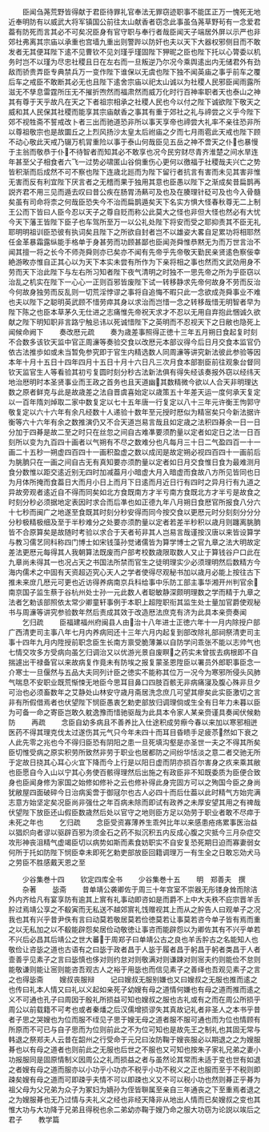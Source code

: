 <!-- { "loadSidebar": true } -->
　　臣闻刍荛荒野皆得献于君臣待罪礼官奉法无罪窃迹职事不能匡正万一愧死无地近奉明防有以威武大将军镇国公前往太山献香者窃念此事虽刍荛草野茍有一念爱君葢有防死而言其必不可矣况臣身有官守职与奉行者哉臣闻天子端居外屏以示严也非郊社弗离其宗庙以承重也宫墙九重出则警跸以防奸也夫以天下大器权邪侧目而不敢发者无其便耳陛下逺不见曹钦不见刘瑾乎瑾固陛下狎昵之臣也陛下托以心膂委以机务时岂不以瑾为尽忠社稷且日在左右而一旦叛逆乃尔况今乘舆逺出内无储君外有劲敌而骄贵弄臣专典禁兵万一变作陛下谁保以无虞也陛下独不闻英庙之事乎前车之覆后车之戒臣不敢断其必无也且陛下逺舍宗庙以祀太山诚以为社稷人民邪臣闻雨露所滋无不孳息雷霆所压无不摧折喣然而福肃然而威万化时行百神率职者天也泰山之神其有尊于天乎故凡在天之下者祖宗相承之社稷人民也今以付之陛下诚欲陛下敬天之威和其人民保其社稷而能享其宗庙献香之事其有重于郊社之礼与禘尝之义乎今陛下郊不视牲斋不誓戒改卜者三出而驰道恐非所以事天享帝也禘尝大礼率不亲往恐非所以尊祖敬宗也是故圜丘之上烈风扬沙太皇太后祔庙之夕而七月雨雹此天戒也陛下顾不动心敬此天戒乃辍万机冐重险以事于泰山何哉臣见五岳之神不啻天之仆也暴慢于主翁而敬恭于仆不待智者而知其必不敢享也况今民穷财尽青齐淮楚之间水旱连年甚至父子相食者六飞一过势必啸匿山谷倘重伤心更何以徼福于社稷哉夫兴亡之势皆积渐而后成然不可不察也陛下连歳北廵而为陛下留行者抗言有害而未见其害非惟无害而反有利宜陛下厌言者之无稽而果于独用其意也臣愚以陛下之渐成矣昔扁鹊再説齐君不用三见而遁去叹曰昔公疾在肠胃汤爇可及也及在腠理针砭可及也今入骨髓矣虽有司命将柰之何哉臣恐失今不治而扁鹊遁矣天下名实方惧大怪春秋尊无二上制王公而下皆曰人臣今忍以天子之尊自贬而称公此莫大之怪也非但大怪也然必有大忧今天下藩王皆陛下臣子也车驾所至万一以公礼处陛下将安而受之耶抑责其不臣无礼耶明明祖训臣恐彼有执词矣且陛下之所欲自封者岂不以雄姿大畧自足累功将相耶然任金革暴霜露纵能手格单于身甚劳而功顾甚鄙也臣闻尧舜惟恭黙无为而万世言治不闻其擅一将之长今不师尧舜则亦已矣亦不闻有先帝乎先帝敬天勤民亲贤逺色察佞幸絶游畋亦惟自正其心以为天下本实未尝有所作为下亲将相之事也然而文武効用身不劳而天下治此陛下与左右所习知者陛下夜气清明之时独不一思先帝之所为乎臣窃以治乱之机实在陛下一心心一正则百邪皆废陛下试一转移静求先帝何故身不劳而反治今何故身独劳而反乱则一切荒淫悖谬之事将自追悔不暇只此一念欲成尧舜事业不难也夫以陛下之聪明英武顾不惜劳瘁其身以求治而岂惜一念之转移哉惜无明智者早为陛下陈之也臣本草茅久无仕进之志痛惟先帝祝天求才不忍以无用自弃抱此悃诚久欲献之陛下明知职非言路宁触忌讳以死诚惜陛下之英明而不忍视天下之日敝也隐死上闻候命阙下
　　奏改厯元疏
　　奏为歳差事照得正徳十三年五月朔日食起复时刻不合数多该钦天监中官正周濓等奏验交食以改厯元本部议得今后日月交食本监官仍依古法推歩如或未当暂免参究即于官生内精选数人同周濓等讲究新法彼此参验等因本年十月十五日十四年四月十五日十月十六日凡三次月食本部劄臣前往观象台督同钦天监官生人等看验其初亏复圆时刻分秒古法新法俱有得失经该奏报外窃以经纬天地治厯明时本圣贤事业而王政之首务也且天道幽其数精微今欲以人合天非明理达数之原者鲜克与此是故歳差之法自晋虞喜始定以歳策五十年差天运一度何承天复定以一百年隋刘焯取二家中数复定以七十五年唐一行复定以八十三年元许衡王怐郭守敬复定以六十六年有余凡经数十人递验十数年至元授时厯似为精宻矣只今新法据许衡等六十六年有余之数推演仍又不合天道岂易言哉且如定歳之法积四朞余一日一日分加于四朞是故二至之时只在丝忽之间自古难凖要须酌量以定者如定日之法一日百刻所以变为九百四十画者以气朔有不尽之数难分也凡每月三十日二气盈四百一十一画二十五秒一朔虚四百四十一画积盈虚之数以成闰是故定朔必视四百四十一画前后为朓朒只在一画之间自古无有真知要亦须酌量以定者如日月交食惟日食为最难测月食分数惟以距交逺近别无四时加减葢月小暗虚大月入暗虚而食故八方所见皆同也日为月体所掩而食葢日大而月小日上而月下日逺而月近日行有四时之异月行有九道之异故旁观者逺近自不得而同矣如北方食既南方才半亏南方食既北方才半亏是故食之时刻分秒必须据地定表因时求合而后凖也如正德九年八月朔日食厯官所报食八分六十七秒而闽广之地遂至食既其时刻分秒安得而同今按交食以更厯元时分刻刻分分分分秒极精极细及至于半秒难分之处要亦须酌量以定者若差半秒积以歳月则躔离朓朒皆不合原算矣是故随时考验以求合于天者茍非其人岂易言哉谨按汉唐以来皆设算学与教习儒艺同科称四门博士如宋钱藻孙觉诸儒皆为算学博士之官九章之法大明故定差法更厯元每得其人我朝算法既废而户部考校数歳限取数人又止于算钱谷户口此在九章尚未得其一也况占天之书国法所禁而官生之徒明理实少必须理明然后数精方今海内儒术之中固有天资超迈究心天人之学者使得尽观秘书加以歳月必能上按往古下推未来庻几厯元可更也近访得养病南京兵科给事中乐防工部主事华湘开州判官余南京国子监生蔡于谷杭州处士孙一元此数人者聪敏静深颇明理数之学而精于九章之法者乞勅该部照依太常少卿童轩事例于本职上超陞职衔其监生处士量加官爵使观秘书与周濓等讲究参验数年然后责成其效于改造厯法庶克有济为此具本亲赍奏闻
　　乞归疏
　　臣福建福州府闽县人由治十八年进士正徳六年十一月内除授户部广西清吏司主事八年七月内养病囘还十三年六月内起复到部改除礼部祠祭清吏司主事十四年九月内陞授前职念臣生长南方禀受脆薄兼以自防学问乖张不能以志帅气也七情交攻多方受病向虽乞归调治又以优游光景自废瞑之药实未曾拔去病根即不自揣遽出干禄备官以来故病复作竟未有防埃之报复蒙圣恩陞臣以署员外郎职事臣念一介寒士一旦偃然与五品大夫同列计臣之徳实不能称其位万一况今为寒邪所侵头风肺气喘息不安职业既荒惭悚无地臣今思耳目鼻口四肢百骸无非病痛寖及腹心殊非旦夕可治也必须畜数年之艾静处山林安守歳月斋居洗念庶几可望其瘳矣此实臣激切之言非有所假借焉者也伏望陛下悯臣愚衷乞勅吏部放归调理倘或生全有日年力未暮以臣为可备一命之寄臣岂敢久躭逸豫而惜驰驱哉为此具本令家人某亲赍谨具奏闻伏候勅防
　　再疏
　　念臣自幼多病且不善养比入仕途积成劳瘵今春以来加以寒邪相迸医药不得其理克伐太过遂伤其元气只今年未四十而耳目昏瞆手足疲苶然如下衰之人此先零之兆也今不得归臣恐有阴阳之患一旦死填沟壑是亦圣世一夫之不得其所矣臣切惟受病之原实积劳所致然非劳于职业也居都防之间纷华恬淡之意二者交驰无所于定故日挠其心耳心火宜下降而今上行是以阳日虚而阴亦损百尔害身之疚来乘其敝也臣愿自今入山以宁其心务使百骸得理然后出施之有政臣非不知既委质为臣便合致身也臣闻身修为家国之始修如修补之云也修补得此身完固方可以之殉国今臣之身尚犹敝屋四面破碎今日治病奚啻于御冦尔也古人必四十而后仕葢以此时精气方始完满志意方始坚定矣况臣尚非强仕之年百病未除而即试有政养之未厚安望其用之有禆哉伏望陛下放臣还山假臣数歳然后处以官守之地则臣方足以効劳于职业者敢不尽瘁于未死之年也
　　乞归疏
　　念臣受资寡薄养生乖舛比年以来感患疮疡累事医治益以猖炽向者谬以驱辟百邪为须金石之药不拟沉积五内反成心腹之灾抵今三月杂症交攻形神丧沮精气虚竭臣切以病势如斯而素食妨职实不自安复恐死期日迫而寡妻弱女何所于托如防陛下悯臣幸未即死乞勅吏部放臣回籍调理万一有生全之日敢忘効犬马之劳臣不胜感戴天恩之至














　　少谷集巻十四
　　钦定四库全书
　　少谷集巻十五
　　明　郑善夫　撰
　　杂著
　　毖斋
　　昔单靖公袭卿佐于周三十年宫室不崇器无彤镂身耸而除洁外内齐给凡有宴享防有逾其上賔有礼事动即咨如是而爵不上中大夫秩不庇宗晋羊舌肸过焉靖公享之不殽寅而无私送不越郊賔礼饯赠视其上而从之肸告人曰观单子之况我也其有兴乎昔尹佚有言曰动莫若敬居莫若俭徳莫若让事莫若咨今单子皆有焉而重之以无私加之以不殽能辟怨矣居俭动敬徳让事咨而能辟怨以为卿佐其有不兴乎单若不兴后必昌其后靖公之世大蕃于周郑子曰单靖公古之良也羊舌肸古之名能知人也敬俭让咨毖之道也古语有之曰毖于政者昌于人毖于履者昌于躬昌于躬者类昌于人者壸善乎见素子之言曰毖慎也侈对则约怠对则敬满对则谦踈对则宻夫约则能俭不怠则能敬谦则能让宻则能咨吾观古人之裕于用毖也而信见素子之善绎也吾观见素子之言之也得毖斋
　　嫂叔丧服辩
　　记曰嫂叔无服别嫌也又曰嫂叔之无服也推而逺之也传曰礼本人情又曰礼以义起如亲死子幼嫂有母之道情何嫌也有母之道而推而逺之义不可通也孔子曰周因于殷礼所损益可知也嫂叔之服也古礼或有之而在周公所损乎周公以前载籍不可考也或者秦燔之后汉儒增损谬失其真故记礼者非圣人之本书乎昔者子思之哭嫂也为位而服不绖见子思于嫂无母之道者服不服可通也而为位也情顾有所原而不可已与自子思而为位则前此之不为位可知也是故先王之制礼也其固无常与韩退之祭郑夫人云昔在韶州之行受命于元兄曰汝防鞠于嫂丧服必以期退之之为嫂服朞也以有母之道者也则前此之无服也后世之不服也又可知也按朱子家礼兄弟之妻小功报服同是固原情制义因周公之礼而损益之者与虽然论其常而未适于变也世有如退之者嫂有母之道而服亦以小功乎小功亦不税乎小功不税义之正也服而至于不税则即疎矣嫂有母之道而可即疎乎夫情不可以即疎也义又不可以税小功也然则朞正乎朞为祖父母为父兄弟为众子为冢妇为嫡孙为侄皆聨属至亲自三年通丧之下至重焉者退之之为嫂服朞也无乃过情与夫礼义之经也非经天降非从地出人情而已矣嫂叔之变也其惟大功与大功降于兄弟且得税也余二弟幼亦鞠于嫂乃命之服大功窃为论説以竢后之君子
　　教学篇
